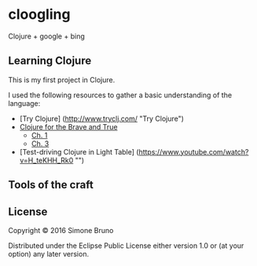 # cloogling

Clojure + google + bing

## Learning Clojure

This is my first project in Clojure.

I used the following resources to gather a basic understanding of the language:

- [Try Clojure] (http://www.tryclj.com/ "Try Clojure")
- [Clojure for the Brave and True](http://www.braveclojure.com/ "Clojure for the Brave and True")
  - [Ch. 1](http://www.braveclojure.com/getting-started/ "Ch. 1")
  - [Ch. 3](http://www.braveclojure.com/do-things/ "Ch. 2")
- [Test-driving Clojure in Light Table] (https://www.youtube.com/watch?v=H_teKHH_Rk0 "")


## Tools of the craft

## License

Copyright © 2016 Simone Bruno

Distributed under the Eclipse Public License either version 1.0 or (at
your option) any later version.
